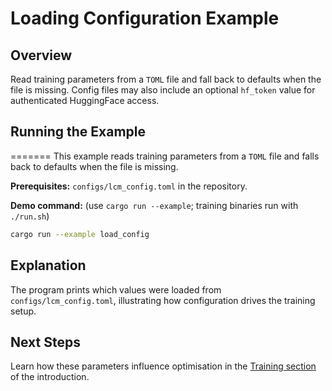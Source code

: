# Loading Configuration Example

## Overview

Read training parameters from a `TOML` file and fall back to defaults when the
file is missing. Config files may also include an optional `hf_token` value for
authenticated HuggingFace access.

## Running the Example
=======
This example reads training parameters from a `TOML` file and falls back
to defaults when the file is missing.

**Prerequisites:** `configs/lcm_config.toml` in the repository.

**Demo command:** (use `cargo run --example`; training binaries run with
`./run.sh`)

```bash
cargo run --example load_config
```

## Explanation

The program prints which values were loaded from `configs/lcm_config.toml`,
illustrating how configuration drives the training setup.

## Next Steps

Learn how these parameters influence optimisation in the
[Training section](../introduction.md#training) of the introduction.
